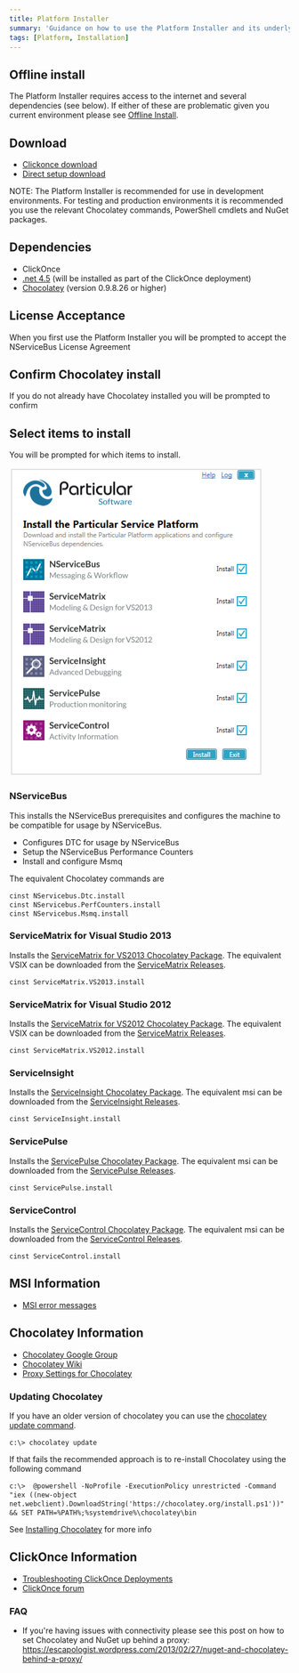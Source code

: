 ```yaml
---
title: Platform Installer
summary: 'Guidance on how to use the Platform Installer and its underlying components'
tags: [Platform, Installation]
---
```


## Offline install

The Platform Installer requires access to the internet and several dependencies (see below). If either of these are problematic given you current environment please see [Offline Install](offline.md).

## Download

- [Clickonce download](https://s3.amazonaws.com/particular.downloads/PlatformInstaller/PlatformInstaller.application)
- [Direct setup download](https://s3.amazonaws.com/particular.downloads/PlatformInstaller/setup.exe)

NOTE: The Platform Installer is recommended for use in development environments. For testing and production environments it is recommended you use the relevant Chocolatey commands, PowerShell cmdlets and NuGet packages.

## Dependencies 

* ClickOnce
* [.net 4.5](http://www.microsoft.com/en-au/download/details.aspx?id=40779) (will be installed as part of the ClickOnce deployment)
* [Chocolatey](https://chocolatey.org/) (version 0.9.8.26 or higher) 

## License Acceptance

When you first use the Platform Installer you will be prompted to accept the NServiceBus License Agreement 

## Confirm Chocolatey install

If you do not already have Chocolatey installed you will be prompted to confirm

## Select items to install

You will be prompted for which items to install.

![](select-items.png)

### NServiceBus

This installs the NServiceBus prerequisites and configures the machine to be compatible for usage by NServiceBus. 

 * Configures DTC for usage by NServiceBus 
 * Setup the NServiceBus Performance Counters
 * Install and configure Msmq

The equivalent Chocolatey commands are 

    cinst NServicebus.Dtc.install
    cinst NServicebus.PerfCounters.install
    cinst NServicebus.Msmq.install

### ServiceMatrix for Visual Studio 2013

Installs the [ServiceMatrix for VS2013 Chocolatey Package](https://chocolatey.org/packages/ServiceMatrix.VS2013.install). The equivalent VSIX can be downloaded from the [ServiceMatrix Releases](https://github.com/Particular/ServiceMatrix/releases).

    cinst ServiceMatrix.VS2013.install


### ServiceMatrix for Visual Studio 2012

Installs the [ServiceMatrix for VS2012 Chocolatey Package](https://chocolatey.org/packages/ServiceMatrix.VS2012.install). The equivalent VSIX can be downloaded from the [ServiceMatrix Releases](https://github.com/Particular/ServiceMatrix/releases).

    cinst ServiceMatrix.VS2012.install

### ServiceInsight

Installs the [ServiceInsight Chocolatey Package](https://chocolatey.org/packages/ServiceInsight.install). The equivalent msi can be downloaded from the [ServiceInsight Releases](https://github.com/Particular/ServiceInsight/releases).

    cinst ServiceInsight.install

### ServicePulse

Installs the [ServicePulse Chocolatey Package](https://chocolatey.org/packages/ServicePulse.install). The equivalent msi can be downloaded from the [ServicePulse Releases](https://github.com/Particular/ServicePulse/releases).
    
    cinst ServicePulse.install

### ServiceControl

Installs the [ServiceControl Chocolatey Package](https://chocolatey.org/packages/ServiceControl.install). The equivalent msi can be downloaded from the [ServiceControl Releases](https://github.com/Particular/ServiceControl/releases).

    cinst ServiceControl.install

## MSI Information

* [MSI error messages](https://msdn.microsoft.com/en-us/library/aa376931.aspx)

## Chocolatey Information 

* [Chocolatey Google Group](https://groups.google.com/forum/#!forum/chocolatey)
* [Chocolatey Wiki](https://github.com/chocolatey/chocolatey/wiki)
* [Proxy Settings for Chocolatey](https://github.com/chocolatey/chocolatey/wiki/Proxy-Settings-for-Chocolatey)
 
### Updating Chocolatey

If you have an older version of chocolatey you can use the [chocolatey update command](https://github.com/chocolatey/chocolatey/wiki/CommandsUpdate#chocolatey-update-cup).

    c:\> chocolatey update

If that fails the recommended approach is to re-install Chocolatey using the following command

    c:\>  @powershell -NoProfile -ExecutionPolicy unrestricted -Command "iex ((new-object net.webclient).DownloadString('https://chocolatey.org/install.ps1'))" && SET PATH=%PATH%;%systemdrive%\chocolatey\bin    
See [Installing Chocolatey](https://github.com/chocolatey/chocolatey/wiki/Installation) for more info

## ClickOnce Information

* [Troubleshooting ClickOnce Deployments](https://msdn.microsoft.com/en-us/library/fb94w1t5.aspx)
* [ClickOnce forum](https://social.msdn.microsoft.com/Forums/windows/en-US/home?forum=winformssetup)



### FAQ

* If you're having issues with connectivity please see this post on how to set Chocolatey and NuGet up behind a proxy: https://escapologist.wordpress.com/2013/02/27/nuget-and-chocolatey-behind-a-proxy/
